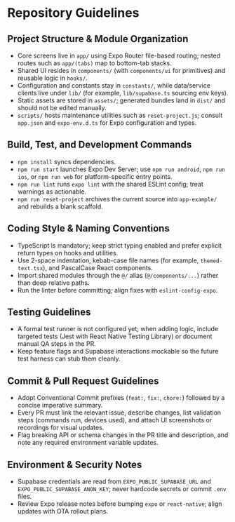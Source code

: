 # Repository Guidelines

## Project Structure & Module Organization
- Core screens live in `app/` using Expo Router file-based routing; nested routes such as `app/(tabs)` map to bottom-tab stacks.
- Shared UI resides in `components/` (with `components/ui` for primitives) and reusable logic in `hooks/`.
- Configuration and constants stay in `constants/`, while data/service clients live under `lib/` (for example, `lib/supabase.ts` sourcing env keys).
- Static assets are stored in `assets/`; generated bundles land in `dist/` and should not be edited manually.
- `scripts/` hosts maintenance utilities such as `reset-project.js`; consult `app.json` and `expo-env.d.ts` for Expo configuration and types.

## Build, Test, and Development Commands
- `npm install` syncs dependencies.
- `npm run start` launches Expo Dev Server; use `npm run android`, `npm run ios`, or `npm run web` for platform-specific entry points.
- `npm run lint` runs `expo lint` with the shared ESLint config; treat warnings as actionable.
- `npm run reset-project` archives the current source into `app-example/` and rebuilds a blank scaffold.

## Coding Style & Naming Conventions
- TypeScript is mandatory; keep strict typing enabled and prefer explicit return types on hooks and utilities.
- Use 2-space indentation, kebab-case file names (for example, `themed-text.tsx`), and PascalCase React components.
- Import shared modules through the `@/` alias (`@/components/...`) rather than deep relative paths.
- Run the linter before committing; align fixes with `eslint-config-expo`.

## Testing Guidelines
- A formal test runner is not configured yet; when adding logic, include targeted tests (Jest with React Native Testing Library) or document manual QA steps in the PR.
- Keep feature flags and Supabase interactions mockable so the future test harness can stub them cleanly.

## Commit & Pull Request Guidelines
- Adopt Conventional Commit prefixes (`feat:`, `fix:`, `chore:`) followed by a concise imperative summary.
- Every PR must link the relevant issue, describe changes, list validation steps (commands run, devices used), and attach UI screenshots or recordings for visual updates.
- Flag breaking API or schema changes in the PR title and description, and note any required environment variable updates.

## Environment & Security Notes
- Supabase credentials are read from `EXPO_PUBLIC_SUPABASE_URL` and `EXPO_PUBLIC_SUPABASE_ANON_KEY`; never hardcode secrets or commit `.env` files.
- Review Expo release notes before bumping `expo` or `react-native`; align updates with OTA rollout plans.
